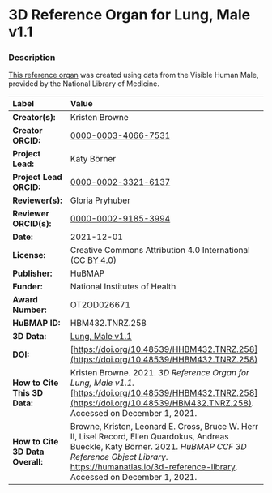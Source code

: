 # 3D Reference Organ for Lung, Male v1.1

### Description
[This reference organ](https://humanatlas.io/3d-reference-library) was created using data from the Visible Human Male, provided by the National Library of Medicine.

| Label | Value |
| :------------- |:-------------|
| **Creator(s):** | Kristen Browne |
| **Creator ORCID:** | [0000-0003-4066-7531](https://orcid.org/0000-0003-4066-7531) |
| **Project Lead:** | Katy B&ouml;rner |
| **Project Lead ORCID:** | [0000-0002-3321-6137](https://orcid.org/0000-0002-3321-6137) |
| **Reviewer(s):** | Gloria Pryhuber |
| **Reviewer ORCID(s):** |[0000-0002-9185-3994](https://doi.org/10.5072/0000-0002-9185-3994)|
| **Date:** | 2021-12-01 |
| **License:** | Creative Commons Attribution 4.0 International ([CC BY 4.0](https://creativecommons.org/licenses/by/4.0/)) |
| **Publisher:** | HuBMAP |
| **Funder:** | National Institutes of Health |
| **Award Number:** | OT2OD026671 |
| **HuBMAP ID:** | HBM432.TNRZ.258 |
| **3D Data:** | [Lung, Male v1.1](https://cdn.humanatlas.io/hra-releases/v1.1/models/VH_M_Lung.glb) |
| **DOI:** | [https://doi.org/10.48539/HHBM432.TNRZ.258](https://doi.org/10.48539/HHBM432.TNRZ.258) |
| **How to Cite This 3D Data:** | Kristen Browne. 2021. *3D Reference Organ for Lung, Male v1.1.* [https://doi.org/10.48539/HHBM432.TNRZ.258](https://doi.org/10.48539/HBM432.TNRZ.258). Accessed on December 1, 2021. |
| **How to Cite 3D Data Overall:** | Browne, Kristen, Leonard E. Cross, Bruce W. Herr II, Lisel Record, Ellen Quardokus, Andreas Bueckle, Katy B&ouml;rner. 2021. *HuBMAP CCF 3D Reference Object Library*. https://humanatlas.io/3d-reference-library. Accessed on December 1, 2021. |
